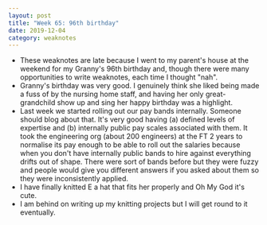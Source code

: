 ```yaml
---
layout: post
title: "Week 65: 96th birthday"
date: 2019-12-04
category: weaknotes
---
```

* These weaknotes are late because I went to my parent's house at the weekend for my Granny's 96th birthday and, though there were many opportunities to write weaknotes, each time I thought "nah".
* Granny's birthday was very good. I genuinely think she liked being made a fuss of by the nursing home staff, and having her only great-grandchild show up and sing her happy birthday was a highlight.
* Last week we started rolling out our pay bands internally. Someone should blog about that. It's very good having (a) defined levels of expertise and (b) internally public pay scales associated with them. It took the engineering org (about 200 engineers) at the FT 2 years to normalise its pay enough to be able to roll out the salaries because when you don't have internally public bands to hire against everything drifts out of shape. There were sort of bands before but they were fuzzy and people would give you different answers if you asked about them so they were inconsistently applied.
* I have finally knitted E a hat that fits her properly and Oh My God it's cute.
* I am behind on writing up my knitting projects but I will get round to it eventually.
